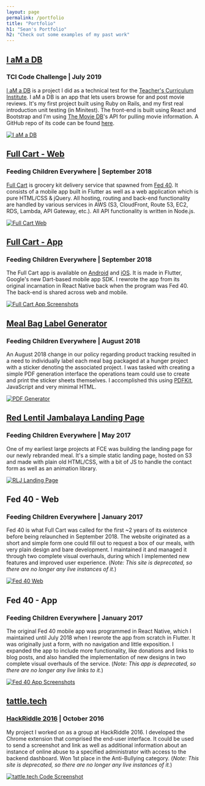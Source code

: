 ```yaml
---
layout: page
permalink: /portfolio
title: "Portfolio"
h1: "Sean's Portfolio"
h2: "Check out some examples of my past work"
---
```

<div class="pf-item" id="tci" style="margin-top: 20px;">
  <div class="pf-text">
    <h2 class="pf-item-title"><a href="https://movies.seanhofer.com" target="_blank" rel="noreferrer">I
        aM a DB</a></h2>
    <h3>TCI Code Challenge | July 2019</h3>
    <p><a href="https://movies.seanhofer.com" target="_blank" rel="noreferrer">I aM a DB</a> is a
      project I did as a technical test for the <a href="https://www.teachtci.com/" target="_blank"
        rel="noreferrer">Teacher's
        Curriculum Institute</a>. I aM a DB is an app that lets users browse for
      and post movie reviews. It's my first project built using Ruby on Rails, and my first real introduction
      unit testing (in Minitest). The front-end is built using React and Bootstrap and I'm using <a
        href="https://www.themoviedb.org/documentation/api?language=en" target="_blank" rel="noreferrer">The
        Movie DB</a>'s API for pulling movie information. A GitHub repo of its code can be found <a
        href="https://github.com/hofers/tci-movie-db" target="_blank" rel="noreferrer">
        here</a>.
    </p>
  </div>
  <div class="pf-img">
    <a href="https://movies.seanhofer.com" target="_blank" rel="noreferrer"><img
        src="/assets/images/iamadb.png" alt="I aM a DB"></a>
  </div>
</div>
<div class="pf-item" id="fc-web" style="margin-top: 20px;">
  <div class="pf-text">
    <h2 class="pf-item-title"><a href="https://fullcart.org/" target="_blank" rel="noreferrer">Full Cart -
        Web</a></h2>
    <h3>Feeding Children Everywhere | September 2018</h3>
    <p><a href="https://fullcart.org" target="_blank" rel="noreferrer">Full Cart</a> is grocery kit
      delivery
      service that spawned from <a href="#fed40-web">Fed 40</a>. It consists of a mobile app
      built in Flutter as well as a web application which is pure HTML/CSS & jQuery. All hosting, routing and
      back-end functionality are handled by various services in AWS (S3, CloudFront, Route 53, EC2, RDS,
      Lambda, API Gateway, etc.). All API functionality is written in Node.js.
    </p>
  </div>
  <div class="pf-img">
    <a href="https://fullcart.org/" target="_blank" rel="noreferrer"><img src="/assets/images/fullcart.png"
        alt="Full Cart Web"></a>
  </div>
</div>
<div class="pf-item" id="fc-app" style="margin-top: 20px;">
  <div class="pf-text">
    <h2 class="pf-item-title"><a href="https://fullcart.org/" target="_blank" rel="noreferrer">Full Cart -
        App</a></h2>
    <h3>Feeding Children Everywhere | September 2018</h3>
    <p>The Full Cart app is available on <a href="https://play.google.com/store/apps/details?id=com.fed40"
        target="_blank" rel="noreferrer">Android</a>
      and <a href="https://itunes.apple.com/us/app/fed40/id1166795985" target="_blank"
        rel="noreferrer">iOS</a>.
      It is made in Flutter, Google's new Dart-based mobile app SDK. I rewrote the app from its original
      incarnation in React Native back when the program was Fed 40. The back-end is shared across web and
      mobile.
    </p>
  </div>
  <div class="pf-img">
    <a href="https://fullcart.org/" target="_blank" rel="noreferrer"><img src="/assets/images/fc-app.png"
        alt="Full Cart App Screenshots"></a>
  </div>
</div>
<div class="pf-item" id="pdf">
  <div class="pf-text">
    <h2 class="pf-item-title"><a href="https://feedingchildreneverywhere.com/pdf-maker" target="_blank"
        rel="noreferrer">Meal
        Bag Label Generator</a></h2>
    <h3>Feeding Children Everywhere | August 2018</h3>
    <p>An August 2018 change in our policy regarding product tracking resulted in a need to individually
      label each meal bag packaged at a hunger project with a sticker denoting the associated project. I was
      tasked with creating a simple PDF generation interface the operations team could use to create and
      print the sticker sheets themselves. I accomplished this using <a href="http://pdfkit.org/">PDFKit</a>,
      JavaScript and very minimal HTML.
    </p>
  </div>
  <div class="pf-img">
    <a href="https://feedingchildreneverywhere.com/pdf-maker" target="_blank" rel="noreferrer"><img
        src="assets/images/pdf.png" alt="PDF Generator"></a>
  </div>
</div>
<div class="pf-item" id="rlj">
  <div class="pf-text">
    <h2 class="pf-item-title"><a href="https://redlentiljambalaya.com/" target="_blank" rel="noreferrer">Red
        Lentil Jambalaya
        Landing&nbsp;Page</a></h2>
    <h3>Feeding Children Everywhere | May 2017</h3>
    <p>One of my earliest large projects at FCE was building the landing page for our newly rebranded meal.
      It's a simple static landing page, hosted on S3 and made with plain old HTML/CSS, with a bit of JS to
      handle the contact form as well as an animation library.
    </p>
  </div>
  <div class="pf-img">
    <a href="https://redlentiljambalaya.com/" target="_blank" rel="noreferrer"><img
        src="/assets/images/rlj.png" alt="RLJ Landing Page"></a>
  </div>
</div>
<div class="pf-item" id="fed40-web">
  <div class="pf-text">
    <h2 class="pf-item-title">Fed 40 - Web</h2>
    <h3>Feeding Children Everywhere | January 2017</h3>
    <p>Fed 40 is what Full Cart was called for the first ~2 years of its existence before being
      relaunched in September 2018. The website originated as a short and simple form one could fill out to
      request a box of our meals, with very plain design and bare development. I maintained it and managed it
      through two complete visual overhauls, during which I implemented new features and improved user
      experience. (<i>Note: This site is deprecated, so there are
        no longer any live instances of it.</i>)
    </p>
  </div>
  <div class="pf-img">
    <a href="/assets/images/fed40.png"><img src="/assets/images/fed40-thumb.png" alt="Fed 40 Web"></a>
  </div>
</div>
<div class="pf-item" id="fed40-app">
  <div class="pf-text">
    <h2 class="pf-item-title">Fed 40 - App</h2>
    <h3>Feeding Children Everywhere | January 2017</h3>
    <p>The original Fed 40 mobile app was programmed in React Native, which I maintained until July 2018 when
      I rewrote the app from scratch in Flutter. It was originally just a form, with no navigation and little
      exposition. I expanded the app to include more functionality, like donations and links to blog posts,
      and also handled the implementation of new designs in two complete visual overhauls of the
      service. (<i>Note: This app is deprecated, so there are no longer any live links to it.</i>)
    </p>
  </div>
  <div class="pf-img">
    <a href="/assets/images/fed40-app.png"><img src="/assets/images/fed40-app-thumb.png"
        alt="Fed 40 App Screenshots"></a>
  </div>
</div>
<div class="pf-item" id="tattle">
  <div class="pf-text">
    <h2 class="pf-item-title"><a href="https://github.com/hofers/tattle-tech-chrome-extension" target="_blank"
        rel="noreferrer">tattle.tech</a>
    </h2>
    <h3><a href="http://hackriddle.com/" target="_blank" rel="noreferrer">HackRiddle
        2016</a> | October 2016
    </h3>
    <p>My project I worked on as a group at HackRiddle 2016. I developed the Chrome extension that comprised
      the end-user interface. It could be used to send a screenshot and link as well as additional
      information about an instance of online abuse to a specified administrator with access to the backend
      dashboard. <span style="font-weight: 400;">Won 1st place in the Anti-Bullying category</span>. (<i>Note:
        This site is
        deprecated, so there are no longer any live instances of it.</i>)
    </p>
  </div>
  <div class="pf-img">
    <a href="https://github.com/hofers/tattle-tech-chrome-extension"><img src="/assets/images/tattle.png"
        alt="tattle.tech Code Screenshot"></a>
  </div>
</div>